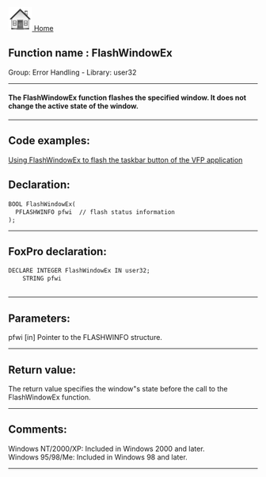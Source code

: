 [<img src="../../images/home.png"> Home ](https://github.com/VFPX/Win32API)  

## Function name : FlashWindowEx
Group: Error Handling - Library: user32    
***  


#### The FlashWindowEx function flashes the specified window. It does not change the active state of the window.
***  


## Code examples:
[Using FlashWindowEx to flash the taskbar button of the VFP application](../../samples/sample_271.md)  

## Declaration:
```foxpro  
BOOL FlashWindowEx(
  PFLASHWINFO pfwi  // flash status information
);  
```  
***  


## FoxPro declaration:
```foxpro  
DECLARE INTEGER FlashWindowEx IN user32;
	STRING pfwi
  
```  
***  


## Parameters:
pfwi 
[in] Pointer to the FLASHWINFO structure.   
***  


## Return value:
The return value specifies the window"s state before the call to the FlashWindowEx function.  
***  


## Comments:
Windows NT/2000/XP: Included in Windows 2000 and later.  
Windows 95/98/Me: Included in Windows 98 and later.  
  
***  

